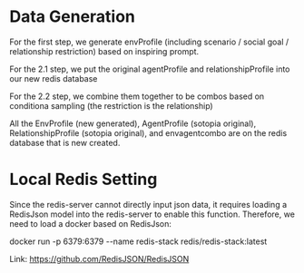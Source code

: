 # Data Generation

For the first step, we generate envProfile (including scenario / social goal / relationship restriction) based on inspiring prompt.

For the 2.1 step, we put the original agentProfile and relationshipProfile into our new redis database

For the 2.2 step, we combine them together to be combos based on conditiona sampling (the restriction is the relationship)

All the EnvProfile (new generated), AgentProfile (sotopia original), RelationshipProfile (sotopia original), and envagentcombo are on the redis database that is new created.


# Local Redis Setting
Since the redis-server cannot directly input json data, it requires loading a RedisJson model into the redis-server to enable this function. Therefore, we need to load a docker based on RedisJson:

docker run -p 6379:6379 --name redis-stack redis/redis-stack:latest

Link: <https://github.com/RedisJSON/RedisJSON>

